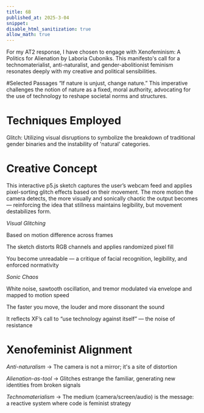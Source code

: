 ```yaml
---
title: 6B
published_at: 2025-3-04
snippet: 
disable_html_sanitization: true
allow_math: true
---
```

For my AT2 response, I have chosen to engage with Xenofeminism: A Politics for Alienation by Laboria Cuboniks. This manifesto's call for a technomaterialist, anti-naturalist, and gender-abolitionist feminism resonates deeply with my creative and political sensibilities.​


#Selected Passages
“If nature is unjust, change nature.”
This imperative challenges the notion of nature as a fixed, moral authority, advocating for the use of technology to reshape societal norms and structures.

# Techniques Employed

Glitch: Utilizing visual disruptions to symbolize the breakdown of traditional gender binaries and the instability of 'natural' categories.​

# Creative Concept

This interactive p5.js sketch captures the user’s webcam feed and applies pixel-sorting glitch effects based on their movement. The more motion the camera detects, the more visually and sonically chaotic the output becomes — reinforcing the idea that stillness maintains legibility, but movement destabilizes form.

*Visual Glitching*

Based on motion difference across frames

The sketch distorts RGB channels and applies randomized pixel fill

You become unreadable — a critique of facial recognition, legibility, and enforced normativity

*Sonic Chaos*

White noise, sawtooth oscillation, and tremor modulated via envelope and mapped to motion speed

The faster you move, the louder and more dissonant the sound

It reflects XF’s call to “use technology against itself” — the noise of resistance

# Xenofeminist Alignment

*Anti-naturalism* → The camera is not a mirror; it's a site of distortion

*Alienation-as-tool* → Glitches estrange the familiar, generating new identities from broken signals

*Technomaterialism* → The medium (camera/screen/audio) is the message: a reactive system where code is feminist strategy
